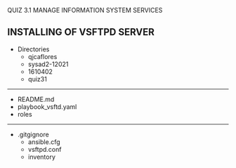 QUIZ 3.1 MANAGE INFORMATION SYSTEM SERVICES

## INSTALLING OF VSFTPD SERVER ##

- Directories
  - qjcaflores
  - sysad2-12021
  - 1610402
  - quiz31

-----------------------
 - README.md
 - playbook_vsftd.yaml
 - roles

----------------------

- .gitgignore
  - ansible.cfg
  - vsftpd.conf
  - inventory

   
